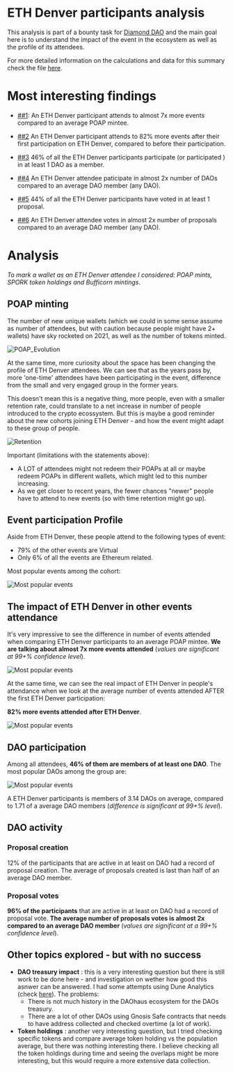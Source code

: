 # ETH Denver participants analysis

This analysis is part of a bounty task for [Diamond DAO](https://www.diamonddao.xyz/) and the main goal here is to understand the impact of the event in the ecosystem as well as the profile of its attendees.

For more detailed information on the calculations and data for this summary check the file [here](./eth_denver_analysis.ipynb).

# Most interesting findings

- [##1](##-The-impact-of-ETH-Denver-in-other-events-attendance): An ETH Denver participant attends to almost 7x more events compared to an average POAP mintee.

- [##2](##-The-impact-of-ETH-Denver-in-other-events-attendance) An ETH Denver participant attends to 82% more events after their first participation on ETH Denver, compared to before their participation.

- [##3](##-DAO-participation) 46% of all the ETH Denver participants participate (or participated ) in at least 1 DAO as a member.

- [##4](##-DAO-participation) An ETH Denver attendee paticipate in almost 2x number of DAOs compared to an average DAO member (any DAO).

- [##5](###-Proposal-votes) 44% of all the ETH Denver participants have voted in at least 1 proposal.

- [##6](###-Proposal-votes) An ETH Denver attendee votes in almost 2x number of proposals compared to an average DAO member (any DAO).

# Analysis

_To mark a wallet as an ETH Denver attendee I considered: POAP mints, SPORK token holdings and Bufficorn mintings_.

## POAP minting

The number of new unique wallets (which we could in some sense assume as number of attendees, but with caution because people might have 2+ wallets) have sky rocketed on 2021, as well as the number of tokens minted.

![POAP_Evolution](./images/eth_denver/poap_evolution.png)

At the same time, more curiosity about the space has been changing the profile of ETH Denver attendees. We can see that as the years pass by, more 'one-time' attendees have been participating in the event, difference from the small and very engaged group in the former years.

This doesn't mean this is a negative thing, more people, even with a smaller retention rate, could translate to a net increase in number of people introduced to the crypto ecossystem. But this is maybe a good reminder about the new cohorts joining ETH Denver - and how the event might adapt to these group of people.

![Retention](./images/eth_denver/retention.png)

Important (limitations with the statements above):

- A LOT of attendees might not redeem their POAPs at all or maybe redeem POAPs in different wallets, which might led to this number increasing.
- As we get closer to recent years, the fewer chances "newer" people have to attend to new events (so with time retention might go up).

## Event participation Profile

Aside from ETH Denver, these people attend to the following types of event:

- 79% of the other events are Virtual
- Only 6% of all the events are Ethereum related.

Most popular events among the cohort:

![Most popular events](./images/eth_denver/popular_events.png)

## The impact of ETH Denver in other events attendance

It's very impressive to see the difference in number of events attended when comparing ETH Denver participants to an average POAP mintee. **We are talking about almost 7x more events attended** (_values are significant at 99+% confidence level_).

![Most popular events](./images/eth_denver/avg_events_attended.png)

At the same time, we can see the real impact of ETH Denver in people's attendance when we look at the average number of events attended AFTER the first ETH Denver participation:

**82% more events attended after ETH Denver**.

![Most popular events](./images/eth_denver/first_attendance.png)

## DAO participation

Among all attendees, **46% of them are members of at least one DAO**. The most popular DAOs among the group are:

![Most popular events](./images/eth_denver/popular_daos.png)

A ETH Denver participants is members of 3.14 DAOs on average, compared to 1.71 of a average DAO members (_difference is significant at 99+% level_).

## DAO activity

### Proposal creation

12% of the participants that are active in at least on DAO had a record of proposal creation. The average of proposals created is last than half of an average DAO member.

### Proposal votes

**96% of the participants** that are active in at least on DAO had a record of proposal vote. **The average number of proposals votes is almost 2x compared to an average DAO member** (_values are significant at a 99+% confidence level_).

## Other topics explored - but with no success

- **DAO treasury impact** : this is a very interesting question but there is still work to be done here - and investigation on wether how good this asnwer can be answered. I had some attempts using Dune Analytics (check [here](https://dune.xyz/queries/407734)). The problems:
  - There is not much history in the DAOhaus ecosystem for the DAOs treasury.
  - There are a lot of other DAOs using Gnosis Safe contracts that needs to have address collected and checked overtime (a lot of work).
- **Token holdings** : another very interesting question, but I tried checking specific tokens and compare average token holding vs the population average, but there was nothing interesting there. I believe checking all the token holdings during time and seeing the overlaps might be more interesting, but this would require a more extensive data collection.
